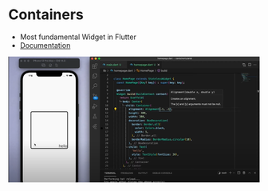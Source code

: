 # Containers 
- Most fundamental Widget in Flutter 
- [Documentation](https://api.flutter.dev/flutter/widgets/Container-class.html)

![Container](./images/container.png)